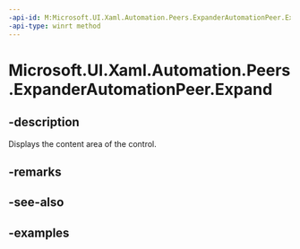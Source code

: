 ```yaml
---
-api-id: M:Microsoft.UI.Xaml.Automation.Peers.ExpanderAutomationPeer.Expand
-api-type: winrt method
---
```


# Microsoft.UI.Xaml.Automation.Peers.ExpanderAutomationPeer.Expand

<!--
public void Expand ();
-->


## -description

Displays the content area of the control.

## -remarks

## -see-also

## -examples



